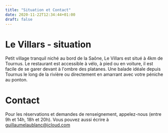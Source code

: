 ```yaml
---
title: "Situation et Contact"
date: 2020-11-22T12:34:44+01:00
draft: false
---
```

# Le Villars - situation

Petit village tranquil niché au bord de la Saône, Le Villars est situé à 4km de Tournus. Le restaurant est accessible à vélo, à pied ou en voiture, il est facile de se garer devant à l'ombre des platanes. Une balade idéale depuis Tournus le long de la rivière ou directement en amarrant avec votre péniche au ponton.


# Contact

Pour les réservations et demandes de renseignement, appelez-nous (entre 9h et 14h, 18h et 20h). Vous pouvez aussi écrire à guillaumelaublanc@icloud.com
